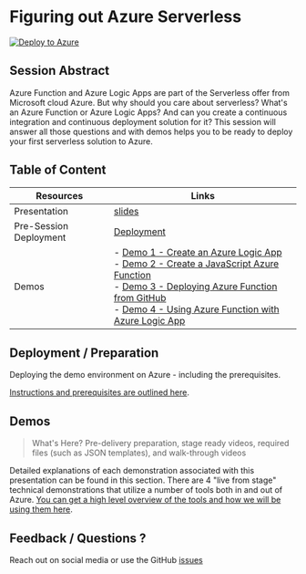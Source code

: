 # Figuring out Azure Serverless

[![Deploy to Azure](https://img.shields.io/badge/Deploy%20To-Azure-blue?logo=microsoft-azure)](https://portal.azure.com/#create/Microsoft.Template/uri/https%3A%2F%2Fraw.githubusercontent.com%2Fmicrosoft%2Fignite-learning-paths-training-afun%2Fmaster%2Fafun95%2Fdeployment%2FdeployAzure.json?WT.mc_id=frbouche-github-event) 

## Session Abstract

Azure Function and Azure Logic Apps are part of the Serverless offer from Microsoft cloud Azure. But why should you care about serverless? What's an Azure Function or Azure Logic Apps? And can you create a continuous integration and continuous deployment solution for it? This session will answer all those questions and with demos helps you to be ready to deploy your first serverless solution to Azure.


## Table of Content

| Resources              | Links                            |
|------------------------|----------------------------------|
| Presentation           | [slides](presentation/How-Can-I-Use-Azure-Serverless-Services-in-My-Projects.pptx) |
| Pre-Session Deployment | [Deployment](deployment/README.md) |
| Demos                  | - [Demo 1 - Create an Azure Logic App](demos/readme.md#demo-1---Azure-logic-app-demo)            <br/>- [Demo 2 - Create a JavaScript Azure Function](demos/readme.md#demo-2---javascript-function-demo)<br/>- [Demo 3 - Deploying Azure Function from GitHub](demos/readme.md#demo-3---deploying-from-github-demo) <br/>- [Demo 4 - Using Azure Function with Azure Logic App](demos/readme.md#demo-4---using-azure-function-with-azure-logic-app) |


## Deployment / Preparation

Deploying the demo environment on Azure - including the prerequisites.

[Instructions and prerequisites are outlined here](deployment/README.md). 


## Demos

> What's Here? Pre-delivery preparation, stage ready videos, required files (such as JSON templates), and walk-through videos

Detailed explanations of each demonstration associated with this presentation can be found in this section. There are 4 "live from stage" technical demonstrations that utilize a number of tools both in and out of Azure. [You can get a high level overview of the tools and how we will be using them here](demos/readme.md).


## Feedback / Questions ?

Reach out on social media or use the GitHub [issues](https://github.com/FBoucher/GitHub-to-Azure-Serverless-Automatically/issues)
